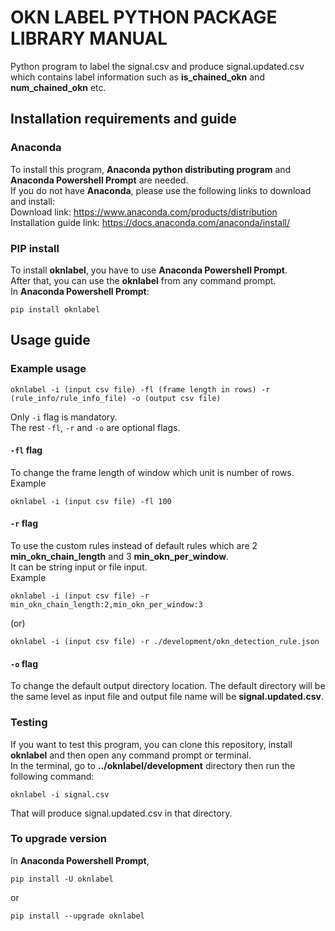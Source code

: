 # OKN LABEL PYTHON PACKAGE LIBRARY MANUAL
Python program to label the signal.csv and produce signal.updated.csv which contains label information such as **is_chained_okn** and **num_chained_okn** etc.  

## Installation requirements and guide
### Anaconda
To install this program, **Anaconda python distributing program** and **Anaconda Powershell Prompt** are needed.  
If you do not have **Anaconda**, please use the following links to download and install:  
Download link: https://www.anaconda.com/products/distribution  
Installation guide link: https://docs.anaconda.com/anaconda/install/  

### PIP install
To install **oknlabel**, you have to use **Anaconda Powershell Prompt**.  
After that, you can use the **oknlabel** from any command prompt.  
In **Anaconda Powershell Prompt**:
```
pip install oknlabel
```

## Usage guide
### Example usage
```
oknlabel -i (input csv file) -fl (frame length in rows) -r (rule_info/rule_info_file) -o (output csv file)
```
Only `-i` flag is mandatory.  
The rest `-fl`, `-r` and `-o` are optional flags.  

#### `-fl` flag
To change the frame length of window which unit is number of rows.
Example
```
oknlabel -i (input csv file) -fl 100
```

#### `-r` flag
To use the custom rules instead of default rules which are 2 **min_okn_chain_length** and 3 **min_okn_per_window**.  
It can be string input or file input.  
Example
```
oknlabel -i (input csv file) -r min_okn_chain_length:2,min_okn_per_window:3
```
(or)
```
oknlabel -i (input csv file) -r ./development/okn_detection_rule.json
```

#### `-o` flag
To change the default output directory location. The default directory will be the same level as input file and output file name will be **signal.updated.csv**.  


### Testing
If you want to test this program, you can clone this repository, install **oknlabel** and then open any command prompt or terminal.  
In the terminal, go to **../oknlabel/development** directory then run the following command:
```
oknlabel -i signal.csv
```
That will produce signal.updated.csv in that directory.


### To upgrade version  
In **Anaconda Powershell Prompt**,
```
pip install -U oknlabel
```
or
```
pip install --upgrade oknlabel
```


